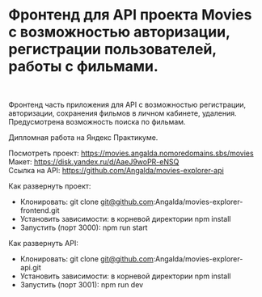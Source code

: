 <h1> Фронтенд для API проекта Movies с возможностью авторизации, регистрации пользователей, работы с фильмами.</h1> <br/>

Фронтенд часть приложения для API с возможностью регистрации, авторизации, сохранения фильмов в личном кабинете, удаления.
Предусмотрена возможность поиска по фильмам. 

Дипломная работа на Яндекс Практикуме.

Посмотреть проект: https://movies.angalda.nomoredomains.sbs/movies <br/>
Макет:  https://disk.yandex.ru/d/AaeJ9woPR-eNSQ <br/>
Ссылка на API: https://github.com/Angalda/movies-explorer-api <br/>

Как развернуть проект:

- Клонировать: git clone git@github.com:Angalda/movies-explorer-frontend.git <br/>
- Установить зависимости: в корневой директории npm install <br/>
- Запустить (порт 3000): npm run start <br/>

Как развернуть API:

- Клонировать: git clone git@github.com:Angalda/movies-explorer-api.git <br/>
- Установить зависимости: в корневой директории npm install <br/>
- Запустить (порт 3001): npm run dev <br/>
<!---
# Getting Started with Create React App

This project was bootstrapped with [Create React App](https://github.com/facebook/create-react-app).

## Available Scripts

In the project directory, you can run:

### `npm start`

Runs the app in the development mode.\
Open [http://localhost:3000](http://localhost:3000) to view it in your browser.

The page will reload when you make changes.\
You may also see any lint errors in the console.

### `npm test`

Launches the test runner in the interactive watch mode.\
See the section about [running tests](https://facebook.github.io/create-react-app/docs/running-tests) for more information.

### `npm run build`

Builds the app for production to the `build` folder.\
It correctly bundles React in production mode and optimizes the build for the best performance.

The build is minified and the filenames include the hashes.\
Your app is ready to be deployed!

See the section about [deployment](https://facebook.github.io/create-react-app/docs/deployment) for more information.

### `npm run eject`

**Note: this is a one-way operation. Once you `eject`, you can't go back!**

If you aren't satisfied with the build tool and configuration choices, you can `eject` at any time. This command will remove the single build dependency from your project.

Instead, it will copy all the configuration files and the transitive dependencies (webpack, Babel, ESLint, etc) right into your project so you have full control over them. All of the commands except `eject` will still work, but they will point to the copied scripts so you can tweak them. At this point you're on your own.

You don't have to ever use `eject`. The curated feature set is suitable for small and middle deployments, and you shouldn't feel obligated to use this feature. However we understand that this tool wouldn't be useful if you couldn't customize it when you are ready for it.

## Learn More

You can learn more in the [Create React App documentation](https://facebook.github.io/create-react-app/docs/getting-started).

To learn React, check out the [React documentation](https://reactjs.org/).

### Code Splitting

This section has moved here: [https://facebook.github.io/create-react-app/docs/code-splitting](https://facebook.github.io/create-react-app/docs/code-splitting)

### Analyzing the Bundle Size

This section has moved here: [https://facebook.github.io/create-react-app/docs/analyzing-the-bundle-size](https://facebook.github.io/create-react-app/docs/analyzing-the-bundle-size)

### Making a Progressive Web App

This section has moved here: [https://facebook.github.io/create-react-app/docs/making-a-progressive-web-app](https://facebook.github.io/create-react-app/docs/making-a-progressive-web-app)

### Advanced Configuration

This section has moved here: [https://facebook.github.io/create-react-app/docs/advanced-configuration](https://facebook.github.io/create-react-app/docs/advanced-configuration)

### Deployment

This section has moved here: [https://facebook.github.io/create-react-app/docs/deployment](https://facebook.github.io/create-react-app/docs/deployment)

### `npm run build` fails to minify

This section has moved here: [https://facebook.github.io/create-react-app/docs/troubleshooting#npm-run-build-fails-to-minify](https://facebook.github.io/create-react-app/docs/troubleshooting#npm-run-build-fails-to-minify)
-->
